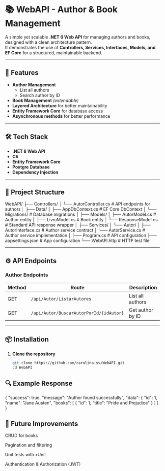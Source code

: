 # 📚 WebAPI - Author & Book Management

A simple yet scalable **.NET 6 Web API** for managing authors and books, designed with a clean architecture pattern.  
It demonstrates the use of **Controllers, Services, Interfaces, Models, and EF Core** for a structured, maintainable backend.

---

## 🚀 Features

- **Author Management**
  - List all authors
  - Search author by ID
- **Book Management** *(extendable)*
- **Layered Architecture** for better maintainability
- **Entity Framework Core** for database access
- **Asynchronous methods** for better performance

---

## 🛠️ Tech Stack

- **.NET 8 Web API**
- **C#**
- **Entity Framework Core**
- **Postgre Database**
- **Dependency Injection**

---

## 📂 Project Structure

WebAPI/
├── Controllers/
│ └── AutorController.cs # API endpoints for authors
│
├── Data/
│ ├── AppDbContext.cs # EF Core DbContext
│ └── Migrations/ # Database migrations
│
├── Models/
│ ├── AutorModel.cs # Author entity
│ ├── LivroModel.cs # Book entity
│ └── ResponseModel.cs # Standard API response wrapper
│
├── Services/
│ └── Autor/
│ ├── AutorInterface.cs # Author service contract
│ └── AutorService.cs # Author service implementation
│
├── Program.cs # API configuration
├── appsettings.json # App configuration
└── WebAPI.http # HTTP test file 

---

## ⚙️ API Endpoints

### Author Endpoints

| Method | Route                                   | Description             |
|--------|-----------------------------------------|-------------------------|
| GET    | `/api/Autor/ListarAutores`              | List all authors        |
| GET    | `/api/Autor/BuscarAutorPorId/{idAutor}` | Get author by ID        |

---

## 📦 Installation

1. **Clone the repository**
   ```bash
   git clone https://github.com/carolina-sv/WebAPI.git
   cd WebAPI

## 🔍 Example Response
{
  "success": true,
  "message": "Author found successfully",
  "data": {
    "id": 1,
    "name": "Jane Austen",
    "books": [
{ "id": 1, "title": "Pride and Prejudice" }
    ]
  }
}

## 🧩 Future Improvements

CRUD for books

Pagination and filtering

Unit tests with xUnit

Authentication & Authorization (JWT)




